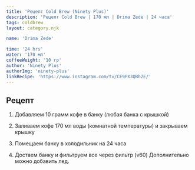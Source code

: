 ```yaml
---
title: 'Рецепт Cold Brew (Ninety Plus)'
description: 'Рецепт Cold Brew | 170 мл | Drima Zede | 24 часа'
tags: coldbrew
layout: category.njk

name: 'Drima Zede'

time: '24 hrs'
water: '170 мл'
coffeeWeight: '10 гр'
author: 'Ninety Plus'
authorImg: 'ninety-plus'
linkRecipe: 'https://www.instagram.com/tv/CE9PX3QBh2E/'
---
```


## Рецепт

1. Добавляем 10 грамм кофе в банку (любая банка с крышкой)

2. Заливаем кофе 170 мл воды (комнатной температуры) и закрываем крышку

3. Помещаем банку в холодильник на 24 часа

4. Достаем банку и фильтруем все через фильтр (v60) Дополнительно можно добавить лед.

<br/>


